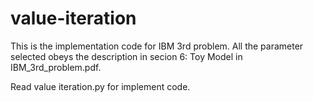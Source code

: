 # value-iteration

This is the implementation code for IBM 3rd problem. All the parameter selected obeys the description in secion 6: Toy Model in IBM_3rd_problem.pdf.

Read value iteration.py for implement code.
